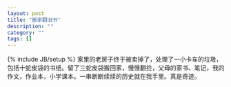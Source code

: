 ```yaml
---
layout: post
title: "搬家翻旧书"
description: ""
category: ""
tags: []
---
```

{% include JB/setup %}
家里的老房子终于被卖掉了，处理了一小卡车的垃圾，包括十蛇皮袋的书纸。留了三蛇皮袋搬回家，慢慢翻捡，父母的家书、笔记，我的作文，作业本，小学课本。一串断断续续的历史就在我手里。真是奇迹。